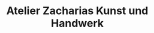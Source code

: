 ---
title: "Atelier Zacharias Kunst und Handwerk"
url: /muenchen/atelier-zacharias-kunst-und-handwerk/
shop: Kunst
---